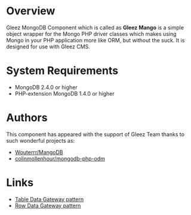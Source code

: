 # Overview

Gleez MongoDB Component which is called as **Gleez Mango** is a simple object wrapper for the Mongo PHP driver classes which makes using Mongo in your PHP application more like ORM, but without the suck. It is designed for use with Gleez CMS.

# System Requirements

- MongoDB 2.4.0 or higher
- PHP-extension MongoDB 1.4.0 or higher

# Authors

This component has appeared with the support of Gleez Team thanks to such wonderful projects as:

+ [Wouterrr/MangoDB](https://github.com/Wouterrr/MangoDB)
+ [colinmollenhour/mongodb-php-odm](https://github.com/colinmollenhour/mongodb-php-odm)


# Links

+ [Table Data Gateway pattern](http://www.martinfowler.com/eaaCatalog/tableDataGateway.html)
+ [Row Data Gateway pattern](http://www.martinfowler.com/eaaCatalog/rowDataGateway.html)

